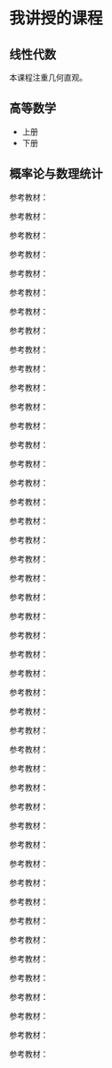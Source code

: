 # 我讲授的课程

## 线性代数
本课程注重几何直观。

## 高等数学
* 上册
* 下册

## 概率论与数理统计
参考教材：

参考教材：

参考教材：

参考教材：

参考教材：

参考教材：

参考教材：

参考教材：

参考教材：

参考教材：

参考教材：

参考教材：

参考教材：

参考教材：

参考教材：

参考教材：

参考教材：

参考教材：

参考教材：

参考教材：

参考教材：

参考教材：

参考教材：

参考教材：

参考教材：

参考教材：

参考教材：

参考教材：

参考教材：

参考教材：

参考教材：

参考教材：

参考教材：

参考教材：

参考教材：

参考教材：

参考教材：

参考教材：

参考教材：

参考教材：

参考教材：

参考教材：

参考教材：

参考教材：

参考教材：

参考教材：
